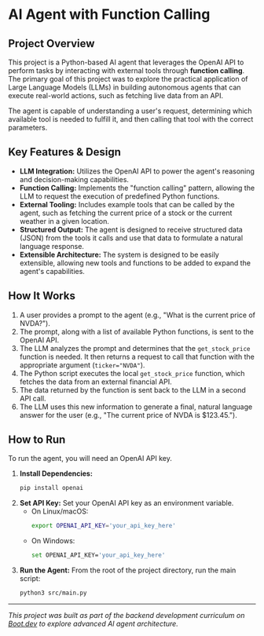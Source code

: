 # AI Agent with Function Calling

## Project Overview

This project is a Python-based AI agent that leverages the OpenAI API to perform tasks by interacting with external tools through **function calling**. The primary goal of this project was to explore the practical application of Large Language Models (LLMs) in building autonomous agents that can execute real-world actions, such as fetching live data from an API.

The agent is capable of understanding a user's request, determining which available tool is needed to fulfill it, and then calling that tool with the correct parameters.

## Key Features & Design

* **LLM Integration:** Utilizes the OpenAI API to power the agent's reasoning and decision-making capabilities.
* **Function Calling:** Implements the "function calling" pattern, allowing the LLM to request the execution of predefined Python functions.
* **External Tooling:** Includes example tools that can be called by the agent, such as fetching the current price of a stock or the current weather in a given location.
* **Structured Output:** The agent is designed to receive structured data (JSON) from the tools it calls and use that data to formulate a natural language response.
* **Extensible Architecture:** The system is designed to be easily extensible, allowing new tools and functions to be added to expand the agent's capabilities.

## How It Works

1.  A user provides a prompt to the agent (e.g., "What is the current price of NVDA?").
2.  The prompt, along with a list of available Python functions, is sent to the OpenAI API.
3.  The LLM analyzes the prompt and determines that the `get_stock_price` function is needed. It then returns a request to call that function with the appropriate argument (`ticker="NVDA"`).
4.  The Python script executes the local `get_stock_price` function, which fetches the data from an external financial API.
5.  The data returned by the function is sent back to the LLM in a second API call.
6.  The LLM uses this new information to generate a final, natural language answer for the user (e.g., "The current price of NVDA is $123.45.").

## How to Run

To run the agent, you will need an OpenAI API key.

1.  **Install Dependencies:**
    ```bash
    pip install openai
    ```
2.  **Set API Key:**
    Set your OpenAI API key as an environment variable.
    * On Linux/macOS:
        ```bash
        export OPENAI_API_KEY='your_api_key_here'
        ```
    * On Windows:
        ```bash
        set OPENAI_API_KEY='your_api_key_here'
        ```
3.  **Run the Agent:**
    From the root of the project directory, run the main script:
    ```bash
    python3 src/main.py
    ```

---

*This project was built as part of the backend development curriculum on [Boot.dev](https://www.boot.dev) to explore advanced AI agent architecture.*
